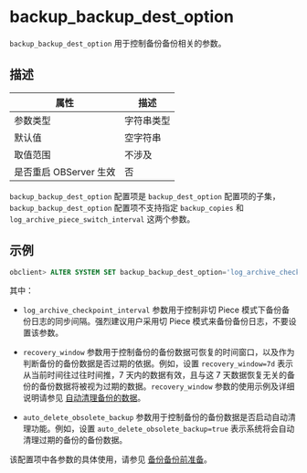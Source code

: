 backup_backup_dest_option 
==============================================

`backup_backup_dest_option` 用于控制备份备份相关的参数。

描述 
-----------------------



|        属性        |  描述   |
|------------------|-------|
| 参数类型             | 字符串类型 |
| 默认值              | 空字符串  |
| 取值范围             | 不涉及   |
| 是否重启 OBServer 生效 | 否     |



`backup_backup_dest_option` 配置项是 `backup_dest_option` 配置项的子集，`backup_backup_dest_option` 配置项不支持指定 `backup_copies` 和 `log_archive_piece_switch_interval` 这两个参数。

示例 
-----------------------

```sql
obclient> ALTER SYSTEM SET backup_backup_dest_option='log_archive_checkpoint_interval=1h&recovery_window=14d&auto_delete_obsolete_backup=true';
```



其中：

* `log_archive_checkpoint_interval` 参数用于控制非切 Piece 模式下备份备份日志的同步间隔。强烈建议用户采用切 Piece 模式来备份备份日志，不要设置该参数。

  

* `recovery_window` 参数用于控制备份的备份数据可恢复的时间窗口，以及作为判断备份的备份数据是否过期的依据。例如，设置 `recovery_window=7d` 表示从当前时间往过往时间推，7 天内的数据有效，且与这 7 天数据恢复无关的备份的备份数据将被视为过期的数据。`recovery_window` 参数的使用示例及详细说明请参见 [自动清理备份的数据](/zh-CN/5.administrator-guide/7.high-data-availability/2.backup-and-restoration-management-1/3.back-up-data-at-the-cluster-level/7.automatically-delete-backed-up-data-1.md)。

  

* `auto_delete_obsolete_backup` 参数用于控制备份的备份数据是否启动自动清理功能。例如，设置 `auto_delete_obsolete_backup=true` 表示系统将会自动清理过期的备份的备份数据。

  




该配置项中各参数的具体使用，请参见 [备份备份前准备](/zh-CN/5.administrator-guide/7.high-data-availability/2.backup-and-restoration-management-1/4.back-up-the-backed-up-data/2.command-line-backup-backup-cluster-level/1.backup-preparation.md)。
